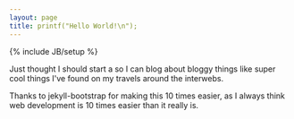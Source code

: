 ```yaml
---
layout: page
title: printf("Hello World!\n");
---
```

{% include JB/setup %}

Just thought I should start a so I can blog about bloggy things like super cool
things I've found on my travels around the interwebs.

Thanks to jekyll-bootstrap for making this 10 times easier, as I always think
web development is 10 times easier than it really is.

